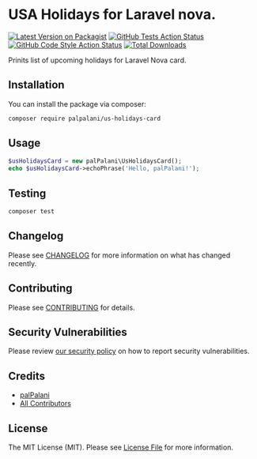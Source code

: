 
# USA Holidays for Laravel nova.

[![Latest Version on Packagist](https://img.shields.io/packagist/v/palpalani/usholidayscard.svg?style=flat-square)](https://packagist.org/packages/palpalani/usholidayscard)
[![GitHub Tests Action Status](https://img.shields.io/github/workflow/status/palpalani/usholidayscard/run-tests?label=tests)](https://github.com/palpalani/usholidayscard/actions?query=workflow%3Arun-tests+branch%3Amain)
[![GitHub Code Style Action Status](https://img.shields.io/github/workflow/status/palpalani/usholidayscard/Check%20&%20fix%20styling?label=code%20style)](https://github.com/palpalani/usholidayscard/actions?query=workflow%3A"Check+%26+fix+styling"+branch%3Amain)
[![Total Downloads](https://img.shields.io/packagist/dt/palpalani/usholidayscard.svg?style=flat-square)](https://packagist.org/packages/palpalani/usholidayscard)

Prinits list of upcoming holidays for Laravel Nova card.

## Installation

You can install the package via composer:

```bash
composer require palpalani/us-holidays-card
```

## Usage

```php
$usHolidaysCard = new palPalani\UsHolidaysCard();
echo $usHolidaysCard->echoPhrase('Hello, palPalani!');
```

## Testing

```bash
composer test
```

## Changelog

Please see [CHANGELOG](CHANGELOG.md) for more information on what has changed recently.

## Contributing

Please see [CONTRIBUTING](https://github.com/spatie/.github/blob/main/CONTRIBUTING.md) for details.

## Security Vulnerabilities

Please review [our security policy](../../security/policy) on how to report security vulnerabilities.

## Credits

- [palPalani](https://github.com/palpalani)
- [All Contributors](../../contributors)

## License

The MIT License (MIT). Please see [License File](LICENSE.md) for more information.
